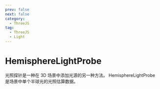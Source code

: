 ```yaml
---
prev: false
next: false
category:
  - ThreeJS
tag:
  - ThreeJS
  - Light
---
```


# HemisphereLightProbe

光照探针是一种在 3D 场景中添加光源的另一种方法。 HemisphereLightProbe 是场景中单个半球光的光照估算数据。

<!-- more -->
